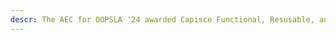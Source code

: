 ```yaml
---
descr: The AEC for OOPSLA '24 awarded Capisce Functional, Resusable, and <a href="https://github.com/cornell-netlab/capisce">Available</a>!
---
```

